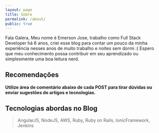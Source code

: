 ```yaml
---
layout: page
title: Sobre
permalink: /about/
public: true
---
```


   Fala Galera,
Meu nome é Emerson Jose, trabalho como Full Stack Developer há 6 anos, criei esse blog para contar um pouco da minha experiência nesses anos de muito trabalho e noites sem dormi :( Espero que meu conhecimento possa contribuir em seu aprendizado ou simplesmente uma boa leitura nerd.

## Recomendações

#### Utilize área de comentário abaixo de cada POST para tirar dúvidas ou enviar sugestões de artigos e tecnologias.

## Tecnologias abordas no Blog

>  AngularJS, NodeJS, AWS, Ruby, Ruby on Rails, IonicFramework, Jenkins
